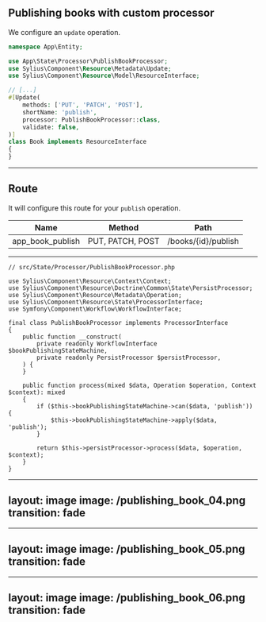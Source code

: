 ## Publishing books with custom processor

<v-clicks>

We configure an `update` operation.

```php {all|8-13|8-13,4|9|10|11|11,3|12}
namespace App\Entity;

use App\State\Processor\PublishBookProcessor;
use Sylius\Component\Resource\Metadata\Update;
use Sylius\Component\Resource\Model\ResourceInterface;

// [...]
#[Update(
    methods: ['PUT', 'PATCH', 'POST'],
    shortName: 'publish',
    processor: PublishBookProcessor::class,
    validate: false,
)]
class Book implements ResourceInterface
{
}

```

</v-clicks>

---

## Route

<v-clicks>

It will configure this route for your `publish` operation.

| Name              | Method           | Path                |
|-------------------|------------------|---------------------|
| app_book_publish  | PUT, PATCH, POST | /books/{id}/publish |      


</v-clicks>


---

```php{all|9|9,6|12|12,7|13|13,4|17|19|20|23}
// src/State/Processor/PublishBookProcessor.php

use Sylius\Component\Resource\Context\Context;
use Sylius\Component\Resource\Doctrine\Common\State\PersistProcessor;
use Sylius\Component\Resource\Metadata\Operation;
use Sylius\Component\Resource\State\ProcessorInterface;
use Symfony\Component\Workflow\WorkflowInterface;

final class PublishBookProcessor implements ProcessorInterface
{
    public function __construct(
        private readonly WorkflowInterface $bookPublishingStateMachine,
        private readonly PersistProcessor $persistProcessor,
    ) {
    }

    public function process(mixed $data, Operation $operation, Context $context): mixed
    {
        if ($this->bookPublishingStateMachine->can($data, 'publish')) {
            $this->bookPublishingStateMachine->apply($data, 'publish');
        }

        return $this->persistProcessor->process($data, $operation, $context);
    }
}

```

---
layout: image
image: /publishing_book_04.png
transition: fade
---

---
layout: image
image: /publishing_book_05.png
transition: fade
---

---
layout: image
image: /publishing_book_06.png
transition: fade
---
